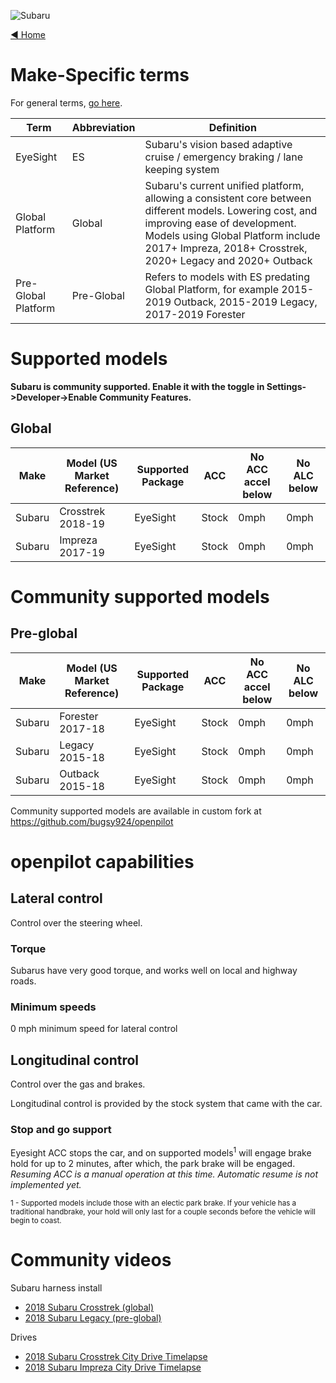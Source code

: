 ![Subaru](https://user-images.githubusercontent.com/37757984/82103719-fbc77580-96c8-11ea-99d7-6697f1a3ef6f.jpg)

[◄ Home](https://github.com/commaai/openpilot/wiki)

# Make-Specific terms

For general terms, [go here](https://github.com/commaai/openpilot/wiki/General-Terms).

Term | Abbreviation | Definition
--- | --- | ---
EyeSight | ES | Subaru's vision based adaptive cruise / emergency braking / lane keeping system
Global Platform | Global | Subaru's current unified platform, allowing a consistent core between different models. Lowering cost, and improving ease of development. Models using Global Platform include 2017+ Impreza, 2018+ Crosstrek, 2020+ Legacy and 2020+ Outback
Pre-Global Platform | Pre-Global | Refers to models with ES predating Global Platform, for example 2015-2019 Outback, 2015-2019 Legacy, 2017-2019 Forester

# Supported models
**Subaru is community supported. Enable it with the toggle in Settings->Developer->Enable Community Features.**
## Global
| Make      | Model (US Market Reference)   | Supported Package | ACC              | No ACC accel below | No ALC below |
| ----------| ------------------------------| ------------------| -----------------| -------------------| -------------|
| Subaru    | Crosstrek 2018-19             | EyeSight          | Stock            | 0mph               | 0mph         |
| Subaru    | Impreza 2017-19               | EyeSight          | Stock            | 0mph               | 0mph         

# Community supported models
## Pre-global
| Make      | Model (US Market Reference)   | Supported Package | ACC              | No ACC accel below | No ALC below |
| ----------| ------------------------------| ------------------| -----------------| -------------------| -------------|
| Subaru    | Forester 2017-18              | EyeSight          | Stock            | 0mph               | 0mph         |
| Subaru    | Legacy 2015-18                | EyeSight          | Stock            | 0mph               | 0mph         |
| Subaru    | Outback 2015-18               | EyeSight          | Stock            | 0mph               | 0mph         |

Community supported models are available in custom fork at https://github.com/bugsy924/openpilot

# openpilot capabilities

## Lateral control

Control over the steering wheel.

### Torque

Subarus have very good torque, and works well on local and highway roads.

### Minimum speeds

0 mph minimum speed for lateral control

## Longitudinal control

Control over the gas and brakes.

Longitudinal control is provided by the stock system that came with the car.

### Stop and go support

Eyesight ACC stops the car, and on supported models<sup>1</sup> will engage brake hold for up to 2 minutes, after which, the park brake will be engaged. *Resuming ACC is a manual operation at this time. Automatic resume is not implemented yet.*

<sup>1 - Supported models include those with an electic park brake. If your vehicle has a traditional handbrake, your hold will only last for a couple seconds before the vehicle will begin to coast.</sup>

# Community videos
Subaru harness install
- [2018 Subaru Crosstrek (global)](https://www.youtube.com/watch?v=LD7qiOcPFtU)
- [2018 Subaru Legacy (pre-global)](https://www.youtube.com/watch?v=-1Snpp3cQEg)

Drives
- [2018 Subaru Crosstrek City Drive Timelapse](https://www.youtube.com/watch?v=1iNOc3cq8cs)
- [2018 Subaru Impreza City Drive Timelapse](https://www.youtube.com/watch?v=LMCTiQE_Ado)